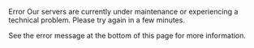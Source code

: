 Error
Our servers are currently under maintenance or experiencing a technical problem. Please try again in a few minutes.

See the error message at the bottom of this page for more information.
